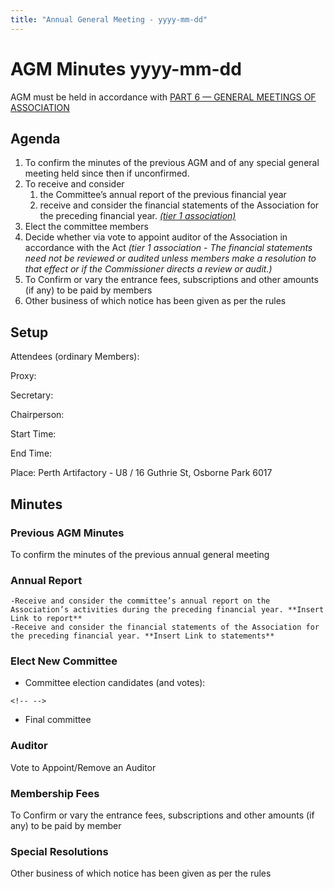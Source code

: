 ```yaml
---
title: "Annual General Meeting - yyyy-mm-dd"
---
```

# AGM Minutes yyyy-mm-dd

AGM must be held in accordance with [PART 6 — GENERAL MEETINGS OF ASSOCIATION](https://wiki.artifactory.org.au/doku.php?id=constitution#annual_general_meeting)

## Agenda

1.  To confirm the minutes of the previous AGM and of any special general meeting held since then if unconfirmed.
2.  To receive and consider
    1.  the Committee’s annual report of the previous financial year
    2.  receive and consider the financial statements of the Association for the preceding financial year. *[(tier 1 association)](https://www.commerce.wa.gov.au/publications/financial-reporting-under-new-associations-law)*
3.  Elect the committee members
4.  Decide whether via vote to appoint auditor of the Association in accordance with the Act *(tier 1 association - The financial statements need not be reviewed or audited unless members make a resolution to that effect or if the Commissioner directs a review or audit.)*
5.  To Confirm or vary the entrance fees, subscriptions and other amounts (if any) to be paid by members
6.  Other business of which notice has been given as per the rules

## Setup

Attendees (ordinary Members):

Proxy:

Secretary:

Chairperson:

Start Time:

End Time:

Place: Perth Artifactory - U8 / 16 Guthrie St, Osborne Park 6017

## Minutes

### Previous AGM Minutes

To confirm the minutes of the previous annual general meeting

### Annual Report

    -Receive and consider the committee’s annual report on the Association’s activities during the preceding financial year. **Insert Link to report**
    -Receive and consider the financial statements of the Association for the preceding financial year. **Insert Link to statements**

### Elect New Committee

-   Committee election candidates (and votes):

```{=html}
<!-- -->
```
-   Final committee

### Auditor

Vote to Appoint/Remove an Auditor

### Membership Fees

To Confirm or vary the entrance fees, subscriptions and other amounts (if any) to be paid by member

### Special Resolutions

Other business of which notice has been given as per the rules
